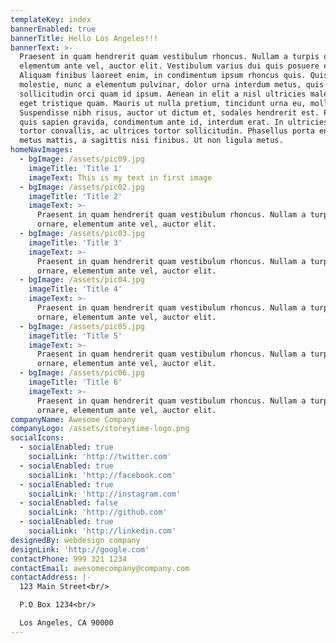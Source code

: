 ```yaml
---
templateKey: index
bannerEnabled: true
bannerTitle: Hello Los Angeles!!!
bannerText: >-
  Praesent in quam hendrerit quam vestibulum rhoncus. Nullam a turpis ornare,
  elementum ante vel, auctor elit. Vestibulum varius dui quis posuere euismod.
  Aliquam finibus laoreet enim, in condimentum ipsum rhoncus quis. Quisque
  molestie, nunc a elementum pulvinar, dolor urna interdum metus, quis
  sollicitudin orci quam id ipsum. Aenean in elit a nisl ultricies malesuada
  eget tristique quam. Mauris ut nulla pretium, tincidunt urna eu, mollis diam.
  Suspendisse nibh risus, auctor ut dictum et, sodales hendrerit est. Phasellus
  quis sapien gravida, condimentum ante id, interdum erat. In ultricies diam in
  tortor convallis, ac ultrices tortor sollicitudin. Phasellus porta enim et
  metus mattis, a sagittis nisi finibus. Ut non ligula metus.
homeNavImages:
  - bgImage: /assets/pic09.jpg
    imageTitle: 'Title 1'
    imageText: This is my text in first image
  - bgImage: /assets/pic02.jpg
    imageTitle: 'Title 2'
    imageText: >-
      Praesent in quam hendrerit quam vestibulum rhoncus. Nullam a turpis
      ornare, elementum ante vel, auctor elit.
  - bgImage: /assets/pic03.jpg
    imageTitle: 'Title 3'
    imageText: >-
      Praesent in quam hendrerit quam vestibulum rhoncus. Nullam a turpis
      ornare, elementum ante vel, auctor elit.
  - bgImage: /assets/pic04.jpg
    imageTitle: 'Title 4'
    imageText: >-
      Praesent in quam hendrerit quam vestibulum rhoncus. Nullam a turpis
      ornare, elementum ante vel, auctor elit.
  - bgImage: /assets/pic05.jpg
    imageTitle: 'Title 5'
    imageText: >-
      Praesent in quam hendrerit quam vestibulum rhoncus. Nullam a turpis
      ornare, elementum ante vel, auctor elit.
  - bgImage: /assets/pic06.jpg
    imageTitle: 'Title 6'
    imageText: >-
      Praesent in quam hendrerit quam vestibulum rhoncus. Nullam a turpis
      ornare, elementum ante vel, auctor elit.
companyName: Awesome Company
companyLogo: /assets/storeytime-logo.png
socialIcons:
  - socialEnabled: true
    socialLink: 'http://twitter.com'
  - socialEnabled: true
    socialLink: 'http://facebook.com'
  - socialEnabled: true
    socialLink: 'http://instagram.com'
  - socialEnabled: false
    socialLink: 'http://github.com'
  - socialEnabled: true
    socialLink: 'http://linkedin.com'
designedBy: webdesign company
designLink: 'http://google.com'
contactPhone: 999 321 1234
contactEmail: awesomecompany@company.com
contactAddress: |-
  123 Main Street<br/>

  P.O Box 1234<br/>

  Los Angeles, CA 90000
---
```


